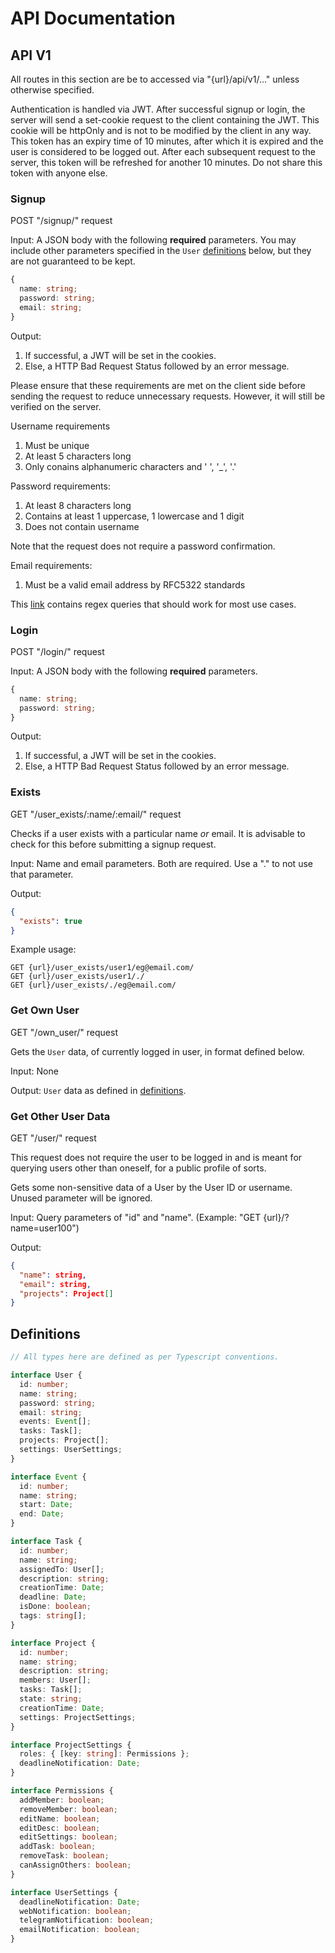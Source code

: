 # API Documentation

## API V1

All routes in this section are be to accessed via "{url}/api/v1/..." unless otherwise specified.

Authentication is handled via JWT. After successful signup or login, the server will send a set-cookie request to the client containing the JWT. This cookie will be httpOnly and is not to be modified by the client in any way. This token has an expiry time of 10 minutes, after which it is expired and the user is considered to be logged out. After each subsequent request to the server, this token will be refreshed for another 10 minutes. Do not share this token with anyone else.

### Signup

POST "/signup/" request

Input: A JSON body with the following **required** parameters. You may include other parameters specified in the `User` [definitions](#definitions) below, but they are not guaranteed to be kept.

```typescript
{
  name: string;
  password: string;
  email: string;
}
```

Output:

1. If successful, a JWT will be set in the cookies.
2. Else, a HTTP Bad Request Status followed by an error message.

Please ensure that these requirements are met on the client side before sending the request to reduce unnecessary requests. However, it will still be verified on the server.

Username requirements

1. Must be unique
2. At least 5 characters long
3. Only conains alphanumeric characters and ' ', '\_', '.'

Password requirements:

1. At least 8 characters long
2. Contains at least 1 uppercase, 1 lowercase and 1 digit
3. Does not contain username

Note that the request does not require a password confirmation.

Email requirements:

1. Must be a valid email address by RFC5322 standards

This [link](https://emailregex.com/) contains regex queries that should work for most use cases.

### Login

POST "/login/" request

Input: A JSON body with the following **required** parameters.

```typescript
{
  name: string;
  password: string;
}
```

Output:

1. If successful, a JWT will be set in the cookies.
2. Else, a HTTP Bad Request Status followed by an error message.

### Exists

GET "/user_exists/:name/:email/" request

Checks if a user exists with a particular name _or_ email. It is advisable to check for this before submitting a signup request.

Input: Name and email parameters. Both are required. Use a "." to not use that parameter.

Output:

```json
{
  "exists": true
}
```

Example usage:

```
GET {url}/user_exists/user1/eg@email.com/
GET {url}/user_exists/user1/./
GET {url}/user_exists/./eg@email.com/
```

### Get Own User

GET "/own_user/" request

Gets the `User` data, of currently logged in user, in format defined below.

Input: None

Output: `User` data as defined in [definitions](#definitions).

### Get Other User Data

GET "/user/" request

This request does not require the user to be logged in and is meant for querying users other than oneself, for a public profile of sorts.

Gets some non-sensitive data of a User by the User ID or username. Unused parameter will be ignored.

Input: Query parameters of "id" and "name". (Example: "GET {url}/?name=user100")

Output:

```json
{
  "name": string,
  "email": string,
  "projects": Project[]
}
```

## Definitions

```typescript
// All types here are defined as per Typescript conventions.

interface User {
  id: number;
  name: string;
  password: string;
  email: string;
  events: Event[];
  tasks: Task[];
  projects: Project[];
  settings: UserSettings;
}

interface Event {
  id: number;
  name: string;
  start: Date;
  end: Date;
}

interface Task {
  id: number;
  name: string;
  assignedTo: User[];
  description: string;
  creationTime: Date;
  deadline: Date;
  isDone: boolean;
  tags: string[];
}

interface Project {
  id: number;
  name: string;
  description: string;
  members: User[];
  tasks: Task[];
  state: string;
  creationTime: Date;
  settings: ProjectSettings;
}

interface ProjectSettings {
  roles: { [key: string]: Permissions };
  deadlineNotification: Date;
}

interface Permissions {
  addMember: boolean;
  removeMember: boolean;
  editName: boolean;
  editDesc: boolean;
  editSettings: boolean;
  addTask: boolean;
  removeTask: boolean;
  canAssignOthers: boolean;
}

interface UserSettings {
  deadlineNotification: Date;
  webNotification: boolean;
  telegramNotification: boolean;
  emailNotification: boolean;
}
```
